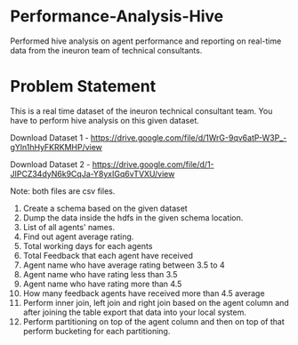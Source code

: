 # Performance-Analysis-Hive
Performed hive analysis on agent performance and reporting on real-time data from the ineuron team of technical consultants.

# Problem Statement 
This is a real time dataset of the ineuron technical consultant team. You have to perform hive analysis on this given dataset.

Download Dataset 1 - https://drive.google.com/file/d/1WrG-9qv6atP-W3P_-gYln1hHyFKRKMHP/view

Download Dataset 2 - https://drive.google.com/file/d/1-JIPCZ34dyN6k9CqJa-Y8yxIGq6vTVXU/view

Note: both files are csv files. 

1. Create a schema based on the given dataset
2. Dump the data inside the hdfs in the given schema location.
3. List of all agents' names. 
4. Find out agent average rating.
5. Total working days for each agents 
6. Total Feedback that each agent have received 
7. Agent name who have average rating between 3.5 to 4 
8. Agent name who have rating less than 3.5 
9. Agent name who have rating more than 4.5 
10. How many feedback agents have received more than 4.5 average
11. Perform inner join, left join and right join based on the agent column and after joining the table export that data into your local system.
12. Perform partitioning on top of the agent column and then on top of that perform bucketing for each partitioning.
